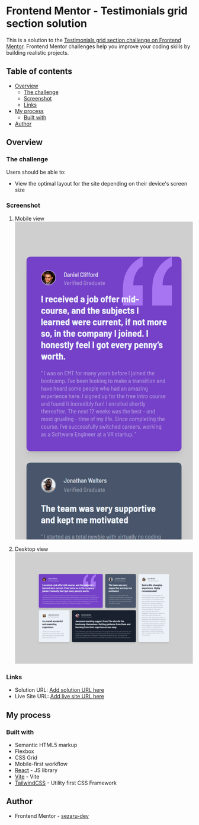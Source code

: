 # Frontend Mentor - Testimonials grid section solution

This is a solution to the [Testimonials grid section challenge on Frontend Mentor](https://www.frontendmentor.io/challenges/testimonials-grid-section-Nnw6J7Un7). Frontend Mentor challenges help you improve your coding skills by building realistic projects. 

## Table of contents

- [Overview](#overview)
  - [The challenge](#the-challenge)
  - [Screenshot](#screenshot)
  - [Links](#links)
- [My process](#my-process)
  - [Built with](#built-with)
- [Author](#author)



## Overview

### The challenge

Users should be able to:

- View the optimal layout for the site depending on their device's screen size

### Screenshot

1. Mobile view
![](./screenshots//mobile-view.png)

2. Desktop view
![](./screenshots//desktop-view.png)



### Links

- Solution URL: [Add solution URL here](https://github.com/sezaru-dev/frontend-mentor-testimonials)
- Live Site URL: [Add live site URL here](https://your-live-site-url.com)

## My process

### Built with

- Semantic HTML5 markup
- Flexbox
- CSS Grid
- Mobile-first workflow
- [React](https://reactjs.org/) - JS library
- [Vite](https://vitejs.dev/) - Vite
- [TailwindCSS](https://tailwindcss.com/) - Utility first CSS Framework


## Author

- Frontend Mentor - [sezaru-dev](https://www.frontendmentor.io/profile/sezaru-dev)

